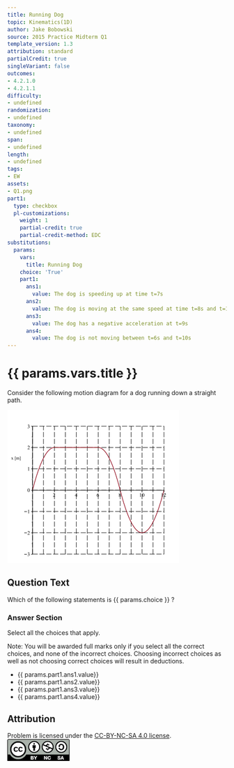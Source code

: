 ```yaml
---
title: Running Dog
topic: Kinematics(1D)
author: Jake Bobowski
source: 2015 Practice Midterm Q1
template_version: 1.3
attribution: standard
partialCredit: true
singleVariant: false
outcomes:
- 4.2.1.0
- 4.2.1.1
difficulty:
- undefined
randomization:
- undefined
taxonomy:
- undefined
span:
- undefined
length:
- undefined
tags:
- EW
assets:
- Q1.png
part1:
  type: checkbox
  pl-customizations:
    weight: 1
    partial-credit: true
    partial-credit-method: EDC
substitutions:
  params:
    vars:
      title: Running Dog
    choice: 'True'
    part1:
      ans1:
        value: The dog is speeding up at time t=7s
      ans2:
        value: The dog is moving at the same speed at time t=8s and t=10s
      ans3:
        value: The dog has a negative acceleration at t=9s
      ans4:
        value: The dog is not moving between t=6s and t=10s
---
```

# {{ params.vars.title }}
Consider the following motion diagram for a dog running down a straight path.

![A displacement time graph showing the dog increasing by 2 meters from t equals 0 seconds to t equals 2 seconds. The dog is not moving from t equals 2 seconds to t equals 6 seconds. The dog decreases 2 meters from t equals 6 seconds to t equals 8 seconds. The dog decreases to negative 2 meters from t equals 8 second to t equals 10 seconds. The dog increases 2 meters from t equals 10 seconds to t equals 12 seconds.](Q1.png)

## Question Text

Which of the following statements is {{ params.choice }} ?

### Answer Section

Select all the choices that apply.

Note: You will be awarded full marks only if you select all the correct choices, and none of the incorrect choices. Choosing incorrect choices as well as not choosing correct choices will result in deductions.

- {{ params.part1.ans1.value}}
- {{ params.part1.ans2.value}}
- {{ params.part1.ans3.value}}
- {{ params.part1.ans4.value}}

## Attribution

Problem is licensed under the [CC-BY-NC-SA 4.0 license](https://creativecommons.org/licenses/by-nc-sa/4.0/).<br> ![The Creative Commons 4.0 license requiring attribution-BY, non-commercial-NC, and share-alike-SA license.](https://raw.githubusercontent.com/firasm/bits/master/by-nc-sa.png)